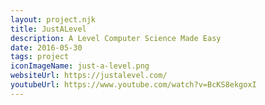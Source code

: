 ```yaml
---
layout: project.njk
title: JustALevel
description: A Level Computer Science Made Easy
date: 2016-05-30
tags: project
iconImageName: just-a-level.png
websiteUrl: https://justalevel.com/
youtubeUrl: https://www.youtube.com/watch?v=BcKS8ekgoxI
---
```

